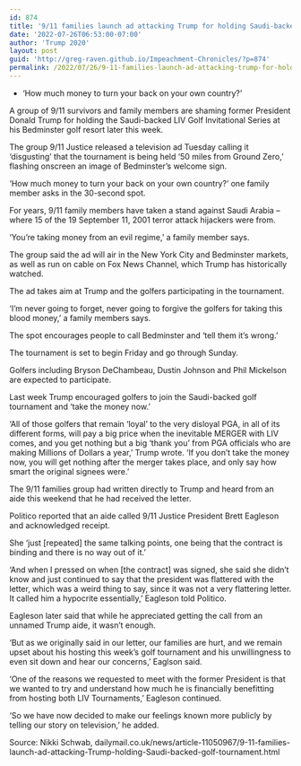 ```yaml
---
id: 874
title: '9/11 families launch ad attacking Trump for holding Saudi-backed golf tournament'
date: '2022-07-26T06:53:00-07:00'
author: 'Trump 2020'
layout: post
guid: 'http://greg-raven.github.io/Impeachment-Chronicles/?p=874'
permalink: /2022/07/26/9-11-families-launch-ad-attacking-trump-for-holding-saudi-backed-golf-tournament/
---
```


- ‘How much money to turn your back on your own country?’

A group of 9/11 survivors and family members are shaming former President Donald Trump for holding the Saudi-backed LIV Golf Invitational Series at his Bedminster golf resort later this week.

The group 9/11 Justice released a television ad Tuesday calling it ‘disgusting’ that the tournament is being held ‘50 miles from Ground Zero,’ flashing onscreen an image of Bedminster’s welcome sign.

‘How much money to turn your back on your own country?’ one family member asks in the 30-second spot.

For years, 9/11 family members have taken a stand against Saudi Arabia – where 15 of the 19 September 11, 2001 terror attack hijackers were from.

‘You’re taking money from an evil regime,’ a family member says.

The group said the ad will air in the New York City and Bedminster markets, as well as run on cable on Fox News Channel, which Trump has historically watched.

The ad takes aim at Trump and the golfers participating in the tournament.

‘I’m never going to forget, never going to forgive the golfers for taking this blood money,’ a family members says.

The spot encourages people to call Bedminster and ‘tell them it’s wrong.’

The tournament is set to begin Friday and go through Sunday.

Golfers including Bryson DeChambeau, Dustin Johnson and Phil Mickelson are expected to participate.

Last week Trump encouraged golfers to join the Saudi-backed golf tournament and ‘take the money now.’

‘All of those golfers that remain ‘loyal’ to the very disloyal PGA, in all of its different forms, will pay a big price when the inevitable MERGER with LIV comes, and you get nothing but a big ‘thank you’ from PGA officials who are making Millions of Dollars a year,’ Trump wrote. ‘If you don’t take the money now, you will get nothing after the merger takes place, and only say how smart the original signees were.’

The 9/11 families group had written directly to Trump and heard from an aide this weekend that he had received the letter.

Politico reported that an aide called 9/11 Justice President Brett Eagleson and acknowledged receipt.

She ‘just \[repeated\] the same talking points, one being that the contract is binding and there is no way out of it.’

‘And when I pressed on when \[the contract\] was signed, she said she didn’t know and just continued to say that the president was flattered with the letter, which was a weird thing to say, since it was not a very flattering letter. It called him a hypocrite essentially,’ Eagleson told Politico.

Eagleson later said that while he appreciated getting the call from an unnamed Trump aide, it wasn’t enough.

‘But as we originally said in our letter, our families are hurt, and we remain upset about his hosting this week’s golf tournament and his unwillingness to even sit down and hear our concerns,’ Eaglson said.

‘One of the reasons we requested to meet with the former President is that we wanted to try and understand how much he is financially benefitting from hosting both LIV Tournaments,’ Eagleson continued.

‘So we have now decided to make our feelings known more publicly by telling our story on television,’ he added.

Source: Nikki Schwab, dailymail.co.uk/news/article-11050967/9-11-families-launch-ad-attacking-Trump-holding-Saudi-backed-golf-tournament.html